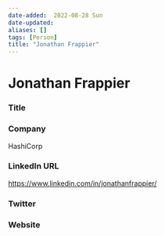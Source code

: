 ```yaml
---
date-added:  2022-08-28 Sun
date-updated: 
aliases: []
tags: [Person]
title: "Jonathan Frappier"
---
```


# Jonathan Frappier

### Title


### Company
HashiCorp

### LinkedIn URL
https://www.linkedin.com/in/jonathanfrappier/

### Twitter


### Website





